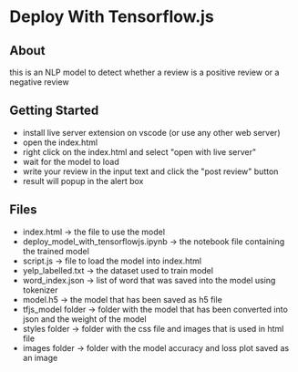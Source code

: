 # Deploy With Tensorflow.js
## About
this is an NLP model to detect whether a review is a positive review or a negative review

## Getting Started
- install live server extension on vscode (or use any other web server)
- open the index.html
- right click on the index.html and select "open with live server"
- wait for the model to load
- write your review in the input text and click the "post review" button
- result will popup in the alert box

## Files
- index.html &rarr; the file to use the model
- deploy_model_with_tensorflowjs.ipynb &rarr; the notebook file containing the trained model
- script.js &rarr; file to load the model into index.html
- yelp_labelled.txt &rarr; the dataset used to train model
- word_index.json &rarr; list of word that was saved into the model using tokenizer
- model.h5 &rarr; the model that has been saved as h5 file
- tfjs_model folder &rarr; folder with the model that has been converted into json and the weight of the model
- styles folder &rarr; folder with the css file and images that is used in html file
- images folder &rarr; folder with the model accuracy and loss plot saved as an image